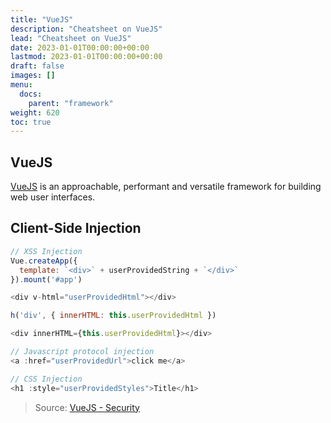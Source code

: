 ```yaml
---
title: "VueJS"
description: "Cheatsheet on VueJS"
lead: "Cheatsheet on VueJS"
date: 2023-01-01T00:00:00+00:00
lastmod: 2023-01-01T00:00:00+00:00
draft: false
images: []
menu:
  docs:
    parent: "framework"
weight: 620
toc: true
---
```


## VueJS

[VueJS](https://vuejs.org/) is an approachable, performant and versatile framework for building web user interfaces. 

## Client-Side Injection

```js
// XSS Injection
Vue.createApp({
  template: `<div>` + userProvidedString + `</div>`
}).mount('#app')

<div v-html="userProvidedHtml"></div>

h('div', { innerHTML: this.userProvidedHtml })

<div innerHTML={this.userProvidedHtml}></div>

// Javascript protocol injection
<a :href="userProvidedUrl">click me</a>

// CSS Injection
<h1 :style="userProvidedStyles">Title</h1>
```

> Source: [VueJS - Security](https://vuejs.org/guide/best-practices/security.html)